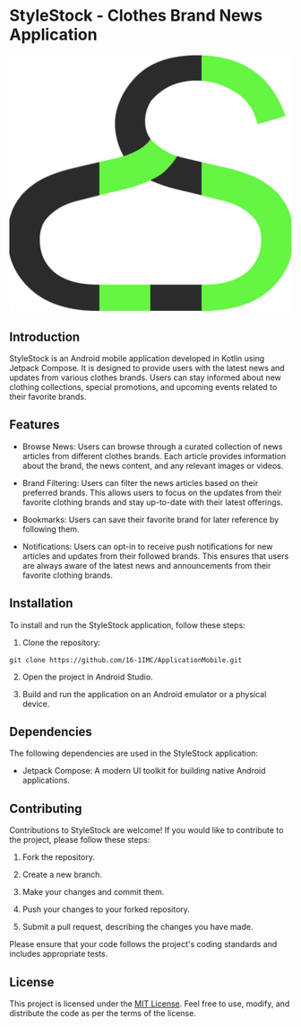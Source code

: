 # StyleStock - Clothes Brand News Application

![StyleStock Logo](app/src/main/res/drawable/logo.png)

## Introduction

StyleStock is an Android mobile application developed in Kotlin using Jetpack Compose. It is designed to provide users with the latest news and updates from various clothes brands. Users can stay informed about new clothing collections, special promotions, and upcoming events related to their favorite brands.

## Features

- Browse News: Users can browse through a curated collection of news articles from different clothes brands. Each article provides information about the brand, the news content, and any relevant images or videos.

- Brand Filtering: Users can filter the news articles based on their preferred brands. This allows users to focus on the updates from their favorite clothing brands and stay up-to-date with their latest offerings.

- Bookmarks: Users can save their favorite brand for later reference by following them.

- Notifications: Users can opt-in to receive push notifications for new articles and updates from their followed brands. This ensures that users are always aware of the latest news and announcements from their favorite clothing brands.

## Installation

To install and run the StyleStock application, follow these steps:

1. Clone the repository:

```
git clone https://github.com/16-1IMC/ApplicationMobile.git
```
2. Open the project in Android Studio.

3. Build and run the application on an Android emulator or a physical device.

## Dependencies

The following dependencies are used in the StyleStock application:

- Jetpack Compose: A modern UI toolkit for building native Android applications.

## Contributing

Contributions to StyleStock are welcome! If you would like to contribute to the project, please follow these steps:

1. Fork the repository.

2. Create a new branch.

3. Make your changes and commit them.

4. Push your changes to your forked repository.

5. Submit a pull request, describing the changes you have made.

Please ensure that your code follows the project's coding standards and includes appropriate tests.

## License

This project is licensed under the [MIT License](https://opensource.org/licenses/MIT). Feel free to use, modify, and distribute the code as per the terms of the license.

